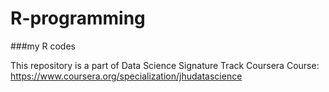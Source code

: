 R-programming
=============

###my R codes

This repository is a part of Data Science Signature Track Coursera Course:
https://www.coursera.org/specialization/jhudatascience


